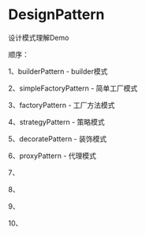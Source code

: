 # DesignPattern
设计模式理解Demo

顺序：

1、builderPattern  -  builder模式

2、simpleFactoryPattern  - 简单工厂模式

3、factoryPattern  -  工厂方法模式

4、strategyPattern  -  策略模式

5、decoratePattern  -  装饰模式

6、proxyPattern  -  代理模式

7、

8、

9、

10、
